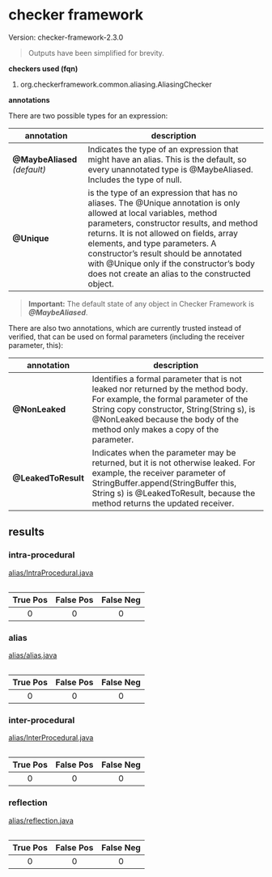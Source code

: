 # checker framework

Version: checker-framework-2.3.0

> Outputs have been simplified for brevity.

**checkers used (fqn)**

1. org.checkerframework.common.aliasing.AliasingChecker

**annotations**

There are two possible types for an expression:

| annotation | description |
| --- | --- |
| **@MaybeAliased** *(default)*| Indicates the type of an expression that might have an alias. This is the default, so every unannotated type is @MaybeAliased. Includes the type of null. |
| **@Unique** | is the type of an expression that has no aliases. The @Unique annotation is only allowed at local variables, method parameters, constructor results, and method returns. It is not allowed on fields, array elements, and type parameters. A constructor’s result should be annotated with @Unique only if the constructor’s body does not create an alias to the constructed object. |

> **Important:** The default state of any object in Checker Framework is ***@MaybeAliased***.

There are also two annotations, which are currently trusted instead of verified, that can 
be used on formal parameters (including the receiver parameter, this):

| annotation | description |
| --- | --- |
| **@NonLeaked** | Identifies a formal parameter that is not leaked nor returned by the method body. For example, the formal parameter of the String copy constructor, String(String s), is @NonLeaked because the body of the method only makes a copy of the parameter. |
| **@LeakedToResult** | Indicates when the parameter may be returned, but it is not otherwise leaked. For example, the receiver parameter of StringBuffer.append(StringBuffer this, String s) is @LeakedToResult, because the method returns the updated receiver. |

## results

### intra-procedural

[alias/IntraProcedural.java](https://github.com/michaelemery/staticanalysis/blob/master/checker/alias/IntraProcedural.java)

```

```

| True Pos | False Pos | False Neg |
| :---: | :---: | :---: |
| 0 | 0 | 0 |

### alias

[alias/alias.java](https://github.com/michaelemery/staticanalysis/blob/master/checker/alias/alias.java)

```

```

| True Pos | False Pos | False Neg |
| :---: | :---: | :---: |
| 0 | 0 | 0 |

### inter-procedural

[alias/InterProcedural.java](https://github.com/michaelemery/staticanalysis/blob/master/checker/alias/InterProcedural.java)


```

```

| True Pos | False Pos | False Neg |
| :---: | :---: | :---: |
| 0 | 0 | 0 |

### reflection

[alias/reflection.java](https://github.com/michaelemery/staticanalysis/blob/master/checker/alias/reflection.java)

```

```

| True Pos | False Pos | False Neg |
| :---: | :---: | :---: |
| 0 | 0 | 0 |
